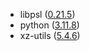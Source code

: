 - libpsl ([0.21.5](https://github.com/rockdaboot/libpsl/blob/0.21.5/NEWS))
- python ([3.11.8](https://www.get-python.org/downloads/release/python-3118/))
- xz-utils ([5.4.6](https://github.com/tukaani-project/xz/releases/tag/v5.4.6))
